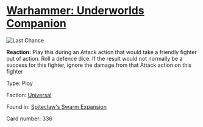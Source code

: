 # [Warhammer: Underworlds Companion](https://guidokessels.github.io/wh-underworlds)

  

![Last Chance](https://warhammerunderworlds.com/wp-content/uploads/sites/6/2018/02/336_ENG.png)

<b>Reaction:</b> Play this during an Attack action that would take a friendly fighter out of action. Roll a defence dice. If the result would not normally be a success for this fighter, ignore the damage from that Attack action on this fighter

Type: Ploy

Faction: [Universal](https://guidokessels.github.io/wh-underworlds/factions/universal)

Found in: [Spiteclaw's Swarm Expansion](https://guidokessels.github.io/wh-underworlds/locations/spiteclaws-swarm-expansion)

Card number: 336
